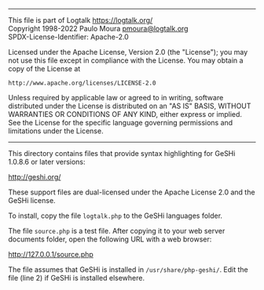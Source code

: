 ________________________________________________________________________

This file is part of Logtalk <https://logtalk.org/>  
Copyright 1998-2022 Paulo Moura <pmoura@logtalk.org>  
SPDX-License-Identifier: Apache-2.0

Licensed under the Apache License, Version 2.0 (the "License");
you may not use this file except in compliance with the License.
You may obtain a copy of the License at

    http://www.apache.org/licenses/LICENSE-2.0

Unless required by applicable law or agreed to in writing, software
distributed under the License is distributed on an "AS IS" BASIS,
WITHOUT WARRANTIES OR CONDITIONS OF ANY KIND, either express or implied.
See the License for the specific language governing permissions and
limitations under the License.
________________________________________________________________________


This directory contains files that provide syntax highlighting for 
GeSHi 1.0.8.6 or later versions:

http://geshi.org/

These support files are dual-licensed under the Apache License 2.0 and
the GeSHi license.

To install, copy the file `logtalk.php` to the GeSHi languages folder.

The file `source.php` is a test file. After copying it to your web
server documents folder, open the following URL with a web browser:

http://127.0.0.1/source.php

The file assumes that GeSHi is installed in `/usr/share/php-geshi/`.
Edit the file (line 2) if GeSHi is installed elsewhere.
